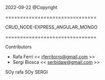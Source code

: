 
2022-09-22 @Copyright 

===============================

CRUD_NODE-EXPRESS_ANGULAR_MONGO

===============================



Contributors

- Rafa Ferri << rferritorro@gmail.com >>
- Sergi Biosca << serbidaw@gmail.com >>


SOy rafa
SOy SERGI
